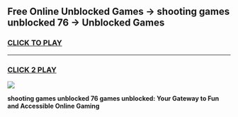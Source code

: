 
## Free Online Unblocked Games → shooting games unblocked 76 → Unblocked Games
<h3>
<a href="https://premium.freeplayer.one?title=shooting_games_unblocked_76&ref=21F">CLICK TO PLAY</a></h3>
<hr>

<h3>
<a href="https://premium.freeplayer.one?title=shooting_games_unblocked_76&ref=21F">CLICK 2 PLAY</a>
  
</h3>

<a href="https://premium.freeplayer.one?title=shooting_games_unblocked_76&ref=21F/"><img src="https://clearcache.store/games.png"></a>


**shooting games unblocked 76 games unblocked: Your Gateway to Fun and Accessible Online Gaming**
